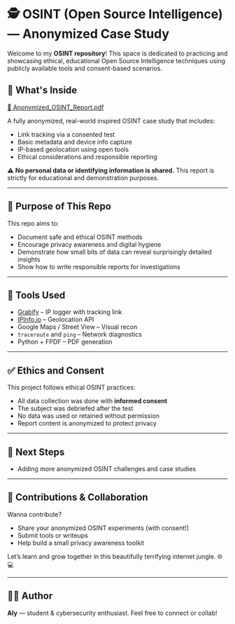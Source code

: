 # 🕵️ OSINT (Open Source Intelligence) — Anonymized Case Study

Welcome to my **OSINT repository**! This space is dedicated to practicing and showcasing ethical, educational Open Source Intelligence techniques using publicly available tools and consent-based scenarios.

## 📄 What's Inside

[📄 Anonymized_OSINT_Report.pdf](https://github.com/alavyasharma/OSINT/raw/main/Anonymized_OSINT_Report.pdf)


A fully anonymized, real-world inspired OSINT case study that includes:
- Link tracking via a consented test
- Basic metadata and device info capture
- IP-based geolocation using open tools
- Ethical considerations and responsible reporting

⚠️ **No personal data or identifying information is shared.** This report is strictly for educational and demonstration purposes.

---

## 🧠 Purpose of This Repo

This repo aims to:
- Document safe and ethical OSINT methods
- Encourage privacy awareness and digital hygiene
- Demonstrate how small bits of data can reveal surprisingly detailed insights
- Show how to write responsible reports for investigations

---

## 🔧 Tools Used

- [Grabify](https://grabify.link/) – IP logger with tracking link
- [IPInfo.io](https://ipinfo.io/) – Geolocation API
- Google Maps / Street View – Visual recon
- `traceroute` and `ping` – Network diagnostics
- Python + FPDF – PDF generation

---

## ✅ Ethics and Consent

This project follows ethical OSINT practices:
- All data collection was done with **informed consent**
- The subject was debriefed after the test
- No data was used or retained without permission
- Report content is anonymized to protect privacy

---

## 🚧 Next Steps

- Adding more anonymized OSINT challenges and case studies

---

## 🤝 Contributions & Collaboration

Wanna contribute?
- Share your anonymized OSINT experiments (with consent!)
- Submit tools or writeups
- Help build a small privacy awareness toolkit

Let’s learn and grow together in this beautifully terrifying internet jungle. 🌐💻

---

## 🧑‍💻 Author

**Aly** — student & cybersecurity enthusiast. 
Feel free to connect or collab!



